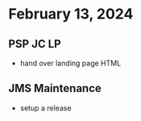 # February 13, 2024

## PSP JC LP
- hand over landing page HTML

## JMS Maintenance
- setup a release
